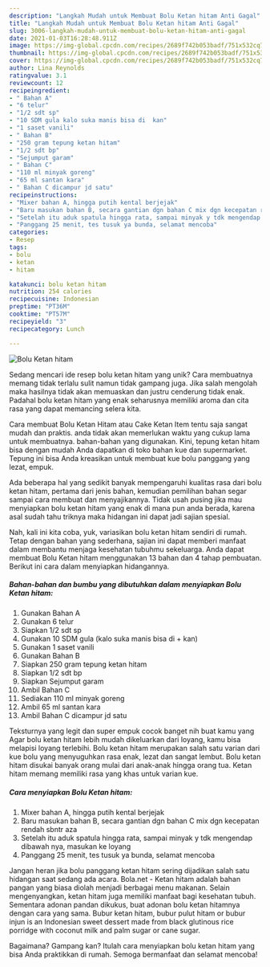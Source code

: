 ```yaml
---
description: "Langkah Mudah untuk Membuat Bolu Ketan hitam Anti Gagal"
title: "Langkah Mudah untuk Membuat Bolu Ketan hitam Anti Gagal"
slug: 3006-langkah-mudah-untuk-membuat-bolu-ketan-hitam-anti-gagal
date: 2021-01-03T16:28:48.911Z
image: https://img-global.cpcdn.com/recipes/2689f742b053badf/751x532cq70/bolu-ketan-hitam-foto-resep-utama.jpg
thumbnail: https://img-global.cpcdn.com/recipes/2689f742b053badf/751x532cq70/bolu-ketan-hitam-foto-resep-utama.jpg
cover: https://img-global.cpcdn.com/recipes/2689f742b053badf/751x532cq70/bolu-ketan-hitam-foto-resep-utama.jpg
author: Lina Reynolds
ratingvalue: 3.1
reviewcount: 12
recipeingredient:
- " Bahan A"
- "6 telur"
- "1/2 sdt sp"
- "10 SDM gula kalo suka manis bisa di  kan"
- "1 saset vanili"
- " Bahan B"
- "250 gram tepung ketan hitam"
- "1/2 sdt bp"
- "Sejumput garam"
- " Bahan C"
- "110 ml minyak goreng"
- "65 ml santan kara"
- " Bahan C dicampur jd satu"
recipeinstructions:
- "Mixer bahan A, hingga putih kental berjejak"
- "Baru masukan bahan B, secara gantian dgn bahan C mix dgn kecepatan rendah sbntr aza"
- "Setelah itu aduk spatula hingga rata, sampai minyak y tdk mengendap dibawah nya, masukan ke loyang"
- "Panggang 25 menit, tes tusuk ya bunda, selamat mencoba"
categories:
- Resep
tags:
- bolu
- ketan
- hitam

katakunci: bolu ketan hitam 
nutrition: 254 calories
recipecuisine: Indonesian
preptime: "PT36M"
cooktime: "PT57M"
recipeyield: "3"
recipecategory: Lunch

---
```



![Bolu Ketan hitam](https://img-global.cpcdn.com/recipes/2689f742b053badf/751x532cq70/bolu-ketan-hitam-foto-resep-utama.jpg)

Sedang mencari ide resep bolu ketan hitam yang unik? Cara membuatnya memang tidak terlalu sulit namun tidak gampang juga. Jika salah mengolah maka hasilnya tidak akan memuaskan dan justru cenderung tidak enak. Padahal bolu ketan hitam yang enak seharusnya memiliki aroma dan cita rasa yang dapat memancing selera kita.

Cara membuat Bolu Ketan Hitam atau Cake Ketan Item tentu saja sangat mudah dan praktis. anda tidak akan memerlukan waktu yang cukup lama untuk membuatnya. bahan-bahan yang digunakan. Kini, tepung ketan hitam bisa dengan mudah Anda dapatkan di toko bahan kue dan supermarket. Tepung ini bisa Anda kreasikan untuk membuat kue bolu panggang yang lezat, empuk.

Ada beberapa hal yang sedikit banyak mempengaruhi kualitas rasa dari bolu ketan hitam, pertama dari jenis bahan, kemudian pemilihan bahan segar sampai cara membuat dan menyajikannya. Tidak usah pusing jika mau menyiapkan bolu ketan hitam yang enak di mana pun anda berada, karena asal sudah tahu triknya maka hidangan ini dapat jadi sajian spesial.


Nah, kali ini kita coba, yuk, variasikan bolu ketan hitam sendiri di rumah. Tetap dengan bahan yang sederhana, sajian ini dapat memberi manfaat dalam membantu menjaga kesehatan tubuhmu sekeluarga. Anda dapat membuat Bolu Ketan hitam menggunakan 13 bahan dan 4 tahap pembuatan. Berikut ini cara dalam menyiapkan hidangannya.

<!--inarticleads1-->

##### Bahan-bahan dan bumbu yang dibutuhkan dalam menyiapkan Bolu Ketan hitam:

1. Gunakan  Bahan A
1. Gunakan 6 telur
1. Siapkan 1/2 sdt sp
1. Gunakan 10 SDM gula (kalo suka manis bisa di + kan)
1. Gunakan 1 saset vanili
1. Gunakan  Bahan B
1. Siapkan 250 gram tepung ketan hitam
1. Siapkan 1/2 sdt bp
1. Siapkan Sejumput garam
1. Ambil  Bahan C
1. Sediakan 110 ml minyak goreng
1. Ambil 65 ml santan kara
1. Ambil  Bahan C dicampur jd satu


Teksturnya yang legit dan super empuk cocok banget nih buat kamu yang Agar bolu ketan hitam lebih mudah dikeluarkan dari loyang, kamu bisa melapisi loyang terlebihi. Bolu ketan hitam merupakan salah satu varian dari kue bolu yang menyuguhkan rasa enak, lezat dan sangat lembut. Bolu ketan hitam disukai banyak orang mulai dari anak-anak hingga orang tua. Ketan hitam memang memiliki rasa yang khas untuk varian kue. 

<!--inarticleads2-->

##### Cara menyiapkan Bolu Ketan hitam:

1. Mixer bahan A, hingga putih kental berjejak
1. Baru masukan bahan B, secara gantian dgn bahan C mix dgn kecepatan rendah sbntr aza
1. Setelah itu aduk spatula hingga rata, sampai minyak y tdk mengendap dibawah nya, masukan ke loyang
1. Panggang 25 menit, tes tusuk ya bunda, selamat mencoba


Jangan heran jika bolu panggang ketan hitam sering dijadikan salah satu hidangan saat sedang ada acara. Bola.net - Ketan hitam adalah bahan pangan yang biasa diolah menjadi berbagai menu makanan. Selain mengenyangkan, ketan hitam juga memiliki manfaat bagi kesehatan tubuh. Sementara adonan pandan dikukus, buat adonan bolu ketan hitamnya dengan cara yang sama. Bubur ketan hitam, bubur pulut hitam or bubur injun is an Indonesian sweet dessert made from black glutinous rice porridge with coconut milk and palm sugar or cane sugar. 

Bagaimana? Gampang kan? Itulah cara menyiapkan bolu ketan hitam yang bisa Anda praktikkan di rumah. Semoga bermanfaat dan selamat mencoba!
